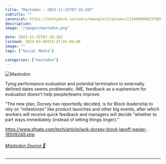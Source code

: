 ```yaml
---
title: "Mastodon - 2023-11-25T07:18:18Z"
subtitle: ""
canonical: https://hachyderm.io/users/mweagle/statuses/111469966023786805
description:
image: "/images/mastodon.png"

date: 2023-11-25T07:18:18Z
lastmod: 2024-03-09T15:47:03-08:00
image: ""
tags: ["Social Media"]

categories: ["mastodon"]
---
```

![Mastodon](/images/mastodon.png)

<p>Tying performance evaluation and potential termination to externally defined dates seems problematic. IME, feedback as a euphemism for evaluation doesn’t help people/teams improve. </p><p>“The new plan, Dorsey has reportedly decided, is for Block leadership to rely on “milestones” like product launches and other big events, after which workers will receive quick feedback and managers will decide “whether to part ways immediately (instead of letting things linger).”</p><p><a href="https://www.sfgate.com/tech/article/jack-dorsey-block-layoff-easier-18509249.php" target="_blank" rel="nofollow noopener noreferrer" translate="no"><span class="invisible">https://www.</span><span class="ellipsis">sfgate.com/tech/article/jack-d</span><span class="invisible">orsey-block-layoff-easier-18509249.php</span></a></p>


###### [Mastodon Source 🐘](https://hachyderm.io/@mweagle/111469966023786805)

___
